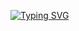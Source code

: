 <p align="center">

[![Typing SVG](https://readme-typing-svg.demolab.com?font=Fira+Code&pause=1300&color=86D72F&center=true&vCenter=true&random=false&width=435&lines=Hi!+I'm+Yoomin+Lee)](https://git.io/typing-svg)

</p>
